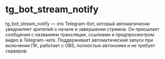 # tg_bot_stream_notify
tg_bot_stream_notify — это Telegram-бот, который автоматически уведомляет зрителей о начале и завершении стримов. Он присылает сообщения с названием трансляции, ссылками и предпросмотром видео в Telegram-чате. Поддерживает автоматический запуск при включении ПК, работает с OBS, полностью автономен и не требует серверов.

